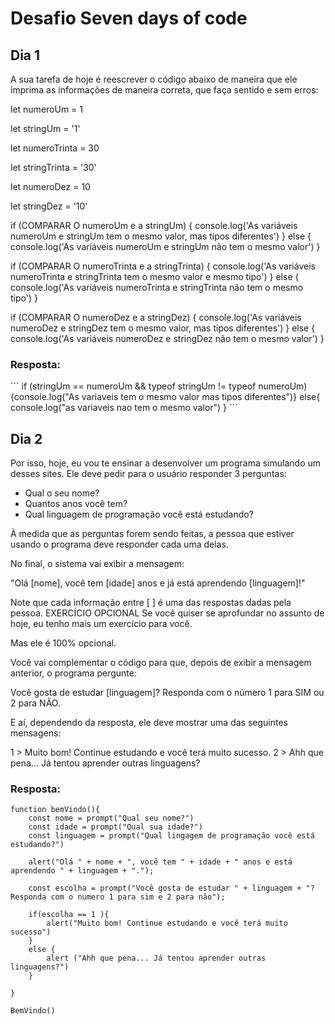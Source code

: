 <h1>Desafio Seven days of code</h1>

<h2>Dia 1</h2>

A sua tarefa de hoje é reescrever o código abaixo de maneira que ele imprima as informações de maneira correta, que faça sentido e sem erros:

<p>let numeroUm = 1</p>
<p>let stringUm = '1'</p>
<p>let numeroTrinta = 30</p>
<p>let stringTrinta = '30'</p>
<p>let numeroDez = 10</p>
<p>let stringDez = '10'</p>

if (COMPARAR O numeroUm e a stringUm) {
  console.log('As variáveis numeroUm e stringUm tem o mesmo valor, mas tipos diferentes')
} else {
  console.log('As variáveis numeroUm e stringUm não tem o mesmo valor')
}

if (COMPARAR O numeroTrinta e a stringTrinta) {
  console.log('As variáveis numeroTrinta e stringTrinta tem o mesmo valor e mesmo tipo')
} else {
  console.log('As variáveis numeroTrinta e stringTrinta não tem o mesmo tipo')
}

if (COMPARAR O numeroDez e a stringDez) {
  console.log('As variáveis numeroDez e stringDez tem o mesmo valor, mas tipos diferentes')
} else {
  console.log('As variáveis numeroDez e stringDez não tem o mesmo valor')
}


<h3> Resposta: </h3>
```
if (stringUm == numeroUm && typeof stringUm != typeof numeroUm){console.log("As variaveis tem o mesmo valor mas tipos diferentes")}
else{
    console.log("as variaveis nao tem o mesmo valor")
}
```

<h2>Dia 2</h2>

Por isso, hoje, eu vou te ensinar a desenvolver um programa simulando um desses sites. Ele deve pedir para o usuário responder 3 perguntas:

- Qual o seu nome?
- Quantos anos você tem?
- Qual linguagem de programação você está estudando?

À medida que as perguntas forem sendo feitas, a pessoa que estiver usando o programa deve responder cada uma delas.

No final, o sistema vai exibir a mensagem:

"Olá [nome], você tem [idade] anos e já está aprendendo [linguagem]!"

Note que cada informação entre [ ] é uma das respostas dadas pela pessoa.
EXERCÍCIO OPCIONAL
Se você quiser se aprofundar no assunto de hoje, eu tenho mais um exercício para você.

Mas ele é 100% opcional.

Você vai complementar o código para que, depois de exibir a mensagem anterior, o programa pergunte:

Você gosta de estudar [linguagem]? Responda com o número 1 para SIM ou 2 para NÃO.

E aí, dependendo da resposta, ele deve mostrar uma das seguintes mensagens:

1 > Muito bom! Continue estudando e você terá muito sucesso.
2 > Ahh que pena... Já tentou aprender outras linguagens?


<h3> Resposta: </h3>

```
function bemVindo(){
    const nome = prompt("Qual seu nome?")
    const idade = prompt("Qual sua idade?")
    const linguagem = prompt("Qual lingagem de programação você está estudando?")

    alert("Olá " + nome + ", você tem " + idade + " anos e está aprendendo " + linguagem + ".");

    const escolha = prompt("Você gosta de estudar " + linguagem + "? Responda com o numero 1 para sim e 2 para não");

    if(escolha == 1 ){
        alert("Muito bom! Continue estudando e você terá muito sucesso")
    }
    else {
        alert ("Ahh que pena... Já tentou aprender outras linguagens?") 
    }
    
}

BemVindo()
```

